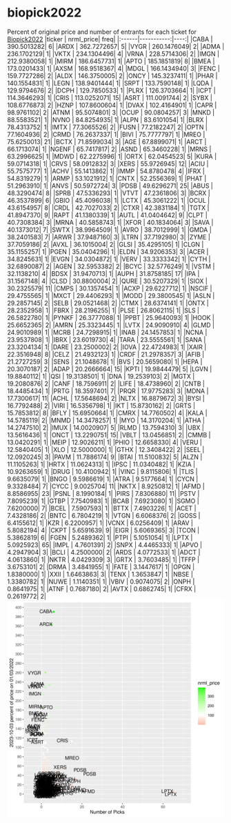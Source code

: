 # biopick2022
Percent of original price and number of entrants for each ticket for [Biopick2022](https://twitter.com/hashtag/Biopick2022)
|ticker |  nrml_price| freq|
|:------|-----------:|----:|
|CABA   | 390.5013282|    6|
|ARDX   | 362.7272657|    5|
|VYGR   | 260.1476049|    2|
|ADMA   | 236.1702129|    1|
|VKTX   | 234.1304496|    4|
|VRNA   | 228.5714306|    2|
|IMGN   | 212.9380058|    1|
|MIRM   | 186.6457731|    1|
|APTO   | 185.1851819|    8|
|BMEA   | 173.0201433|    1|
|AXSM   | 168.9518367|    4|
|MDGL   | 166.1434940|    3|
|FENC   | 159.7727286|    2|
|ALDX   | 146.3750005|    2|
|ONCY   | 145.3237411|    1|
|PHAR   | 140.1554831|    1|
|LEGN   | 138.9401444|    1|
|SRPT   | 133.7590148|    1|
|LQDA   | 129.9794676|    2|
|DCPH   | 129.7850533|    1|
|PLRX   | 126.3703664|    1|
|ICPT   | 114.3646293|    1|
|CRIS   | 113.0252071|   15|
|ASRT   | 111.0091744|    2|
|SYBX   | 108.6776873|    2|
|HZNP   | 107.8600604|    1|
|DVAX   | 102.4164901|    1|
|CAPR   |  98.9761102|    2|
|ATNM   |  95.5074801|    3|
|OCUP   |  90.0804257|    3|
|MNKD   |  88.5583521|    1|
|NVNO   |  84.8254935|    1|
|ALPN   |  83.6101054|    1|
|BLRX   |  78.4313752|    1|
|IMTX   |  77.3065526|    2|
|FUSN   |  77.2182247|    2|
|OPTN   |  77.1604936|    2|
|CRMD   |  76.2637337|    1|
|BIVI   |  75.7777797|    1|
|MREO   |  75.6250013|   21|
|BCTX   |  71.8599034|    3|
|AGE    |  67.8899071|    1|
|ARCT   |  66.1713074|    1|
|NGENF  |  65.7417817|    2|
|ASND   |  65.3460228|    1|
|MRNS   |  63.2996625|    1|
|MDWD   |  62.2275996|    1|
|ORTX   |  62.0454523|    5|
|KURA   |  59.0714318|    1|
|CRVS   |  58.0912832|    3|
|XERS   |  55.9726945|   12|
|ACIU   |  55.7575777|    1|
|ACHV   |  55.1413862|    1|
|IMMP   |  54.8780478|    4|
|IFRX   |  54.8319279|    1|
|ARMP   |  53.1021912|    1|
|CNTX   |  52.2556369|    1|
|PHAT   |  51.2963910|    1|
|ANVS   |  50.5972724|    3|
|PDSB   |  49.6296271|   25|
|ABUS   |  48.3290474|    8|
|SPRB   |  47.5336293|    1|
|VTVT   |  47.2361806|    3|
|BCRX   |  46.3537899|    6|
|GBIO   |  45.4096038|    1|
|LCTX   |  45.3061222|    1|
|OCUL   |  43.6154957|    8|
|CRDL   |  42.7027033|    2|
|CTXR   |  42.3831184|    1|
|TGTX   |  41.8947370|    9|
|RAPT   |  41.1380339|    1|
|AUTL   |  41.0404642|    9|
|CLPT   |  40.7308384|    3|
|MRNA   |  40.5858743|    1|
|XFOR   |  40.1834064|    3|
|SAVA   |  40.1373012|    7|
|SWTX   |  38.9964509|    1|
|AVRO   |  38.7012999|    1|
|GMDA   |  38.2401583|    7|
|ARWR   |  37.9487160|    3|
|LTRN   |  37.7192980|    3|
|ZYME   |  37.7059186|    2|
|AVXL   |  36.1015004|    2|
|GLSI   |  35.4295105|    1|
|CLGN   |  35.1155257|    1|
|PGEN   |  35.0404296|    1|
|ELDN   |  34.9206353|    3|
|ACER   |  34.8245631|    1|
|EVGN   |  34.0304872|    1|
|VERV   |  33.3333342|    1|
|CYTH   |  32.6890087|    2|
|AGEN   |  32.5953382|    2|
|BCYC   |  32.5776249|    1|
|VSTM   |  32.1138210|    4|
|BDSX   |  31.9470713|    1|
|AUPH   |  31.8758185|   17|
|IPA    |  31.1567148|    4|
|CLSD   |  30.8800004|    2|
|QURE   |  30.5207329|    1|
|SIOX   |  30.2325579|   11|
|CMPS   |  30.1357454|    1|
|ACXP   |  29.6227712|    1|
|NSCIF  |  29.4755565|    1|
|MXCT   |  29.4406293|    1|
|MODD   |  29.3800545|    1|
|ASLN   |  29.2857145|    2|
|SELB   |  29.0521468|    2|
|CTMX   |  28.6374141|    1|
|ONTX   |  28.2352958|    1|
|FBRX   |  28.2196255|    1|
|PLSE   |  26.8062115|    1|
|SLS    |  26.5822780|    1|
|PYNKF  |  26.3777088|    1|
|PPBT   |  25.9640093|    1|
|HOOK   |  25.6652365|    2|
|AMRN   |  25.3323445|    1|
|LVTX   |  24.9090910|    4|
|GLMD   |  24.9010989|    1|
|MCRB   |  24.7298915|    1|
|INAB   |  24.1457853|    1|
|NCNA   |  23.9537808|    1|
|IBRX   |  23.6019730|    4|
|TARA   |  23.5555561|    1|
|SANA   |  23.3204134|    1|
|DARE   |  23.2500002|    2|
|IOVA   |  22.4724983|    1|
|XAIR   |  22.3516948|    8|
|CELZ   |  21.4932123|    1|
|CRDF   |  21.2978357|    3|
|AFIB   |  21.2727259|    3|
|SENS   |  21.1048678|    1|
|BVS    |  20.5659080|    1|
|HEPA   |  20.3070187|    2|
|ADAP   |  20.2666664|   15|
|KPTI   |  19.9844479|    5|
|LGVN   |  19.8840112|    1|
|QSI    |  19.3138501|    1|
|DNA    |  19.2539103|    2|
|MGTX   |  19.2080876|    2|
|CANF   |  18.7596911|    2|
|LIFE   |  18.4738960|    2|
|CNTB   |  18.4485434|    1|
|PRTG   |  18.3597401|    7|
|PRQR   |  17.9775283|    3|
|MDNA   |  17.7300617|   11|
|ACHL   |  17.5648694|    2|
|NLTX   |  16.8879672|    3|
|BYSI   |  16.7792488|    2|
|VIRI   |  16.5356798|    1|
|IKT    |  15.8730162|    2|
|GRTS   |  15.7853812|    8|
|BFLY   |  15.6950664|    1|
|CMRX   |  14.7760502|    4|
|KALA   |  14.5785119|    2|
|MNMD   |  14.3478257|    1|
|MYO    |  14.3170204|    1|
|ATHA   |  14.2747510|    2|
|IMUX   |  14.0020907|    5|
|RLMD   |  13.7594310|    3|
|UBX    |  13.5616436|    1|
|ONCT   |  13.2290751|   15|
|VBLT   |  13.0456851|    2|
|CMMB   |  13.0420291|    1|
|MEIP   |  12.9026211|    1|
|PHIO   |  12.6658330|    4|
|VERU   |  12.5840405|    1|
|XLO    |  12.5000000|    1|
|GTHX   |  12.3408422|    2|
|SEEL   |  12.0920245|    3|
|PAVM   |  11.7886174|    9|
|BTAI   |  11.5100832|    5|
|ALZN   |  11.1105263|    1|
|HRTX   |  11.0624313|    1|
|IPSC   |  11.0340482|    1|
|KZIA   |  10.9263659|    1|
|DRUG   |  10.4100942|    1|
|VINC   |   9.8115806|    1|
|TLIS   |   9.6635079|    1|
|BNGO   |   9.5986619|    1|
|ATRA   |   9.5177664|    1|
|CYCN   |   9.3328484|    7|
|CYCC   |   9.0025704|   11|
|NKTX   |   8.9250812|    1|
|AFMD   |   8.8586955|   23|
|PSNL   |   8.1990184|    1|
|PIRS   |   7.8306880|   11|
|PSTV   |   7.8095239|    1|
|GTBP   |   7.7540983|    1|
|BCAB   |   7.6923080|    1|
|SGMO   |   7.6200000|    7|
|BCEL   |   7.5907593|    1|
|BTTX   |   7.4903226|    1|
|ACET   |   7.4328186|    2|
|BNTC   |   6.7804219|    1|
|VTGN   |   6.6068376|    2|
|GOSS   |   6.4155612|    1|
|KZR    |   6.2200957|    1|
|VCNX   |   6.0256409|    1|
|ARAV   |   5.8082194|    4|
|CKPT   |   5.6591639|    9|
|EIGR   |   5.6069365|    3|
|TCON   |   5.3862819|    6|
|FGEN   |   5.2489362|    1|
|PTPI   |   5.1051054|    1|
|LPTX   |   5.0925923|   65|
|IMPL   |   4.7601391|    2|
|SNPX   |   4.4465333|    1|
|APVO   |   4.2947904|    3|
|BCLI   |   4.2500000|    2|
|ARDS   |   4.0772533|    1|
|ADCT   |   4.0613860|    1|
|NKTR   |   4.0429309|    3|
|GRTX   |   3.7603485|    1|
|TFFP   |   3.6753101|    2|
|DRMA   |   3.4841955|    1|
|FATE   |   3.1447617|    1|
|OPGN   |   1.8380000|    1|
|XXII   |   1.6463863|    3|
|TENX   |   1.3653847|    1|
|NBSE   |   1.3380782|    1|
|NUWE   |   1.1140351|    1|
|VBIV   |   0.9074075|    2|
|ONPH   |   0.8641975|    1|
|ATNF   |   0.7687180|    2|
|AVTX   |   0.6862745|    1|
|CFRX   |   0.2619772|    2|
![retvspicks](biopicks.png?raw=true)
